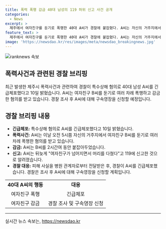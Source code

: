 ```yaml
---
title: 폭력 폭행 감금 40대 남성의 119 허위 신고 사건 공개
categories:
  - News
excerpt: >
  제주에서 여자친구를 둔기로 폭행한 40대 A씨가 경찰에 붙잡혔다. A씨는 자신의 거주지에서 여자친구를 폭행한 후 119에 신고하고, 피해를 입은 여자친구의 신고로 경찰에 체포됐다. A씨는 특수상해 혐의로 긴급체포됐으며 경찰은 구속영장을 신청할 예정이다. 사실은 병원 관계자를 통해 전해졌으며, A씨는 치료를 받아야 한다는 여자친구를 2시간여 감금한 것으로 밝혀졌다.
feature_text: >
  제주에서 여자친구를 둔기로 폭행한 40대 A씨가 경찰에 붙잡혔다. A씨는 자신의 거주지에서 여자친구를 폭행한 후 119에 신고하고, 피해를 입은 여자친구의 신고로 경찰에 체포됐다. A씨는 특수상해 혐의로 긴급체포됐으며 경찰은 구속영장을 신청할 예정이다. 사실은 병원 관계자를 통해 전해졌으며, A씨는 치료를 받아야 한다는 여자친구를 2시간여 감금한 것으로 밝혀졌다.
image: 'https://newsdao.kr/res/images/meta/newsdao_breakingnews.jpg'
---
```


<p><img src="https://newsdao.kr/res/images/meta/newsdao_breakingnews.jpg" alt="ranknews 속보" /></p>

<h2>폭력사건과 관련된 경찰 브리핑</h2>

<p data-ke-size="size16">최근 발생한 제주시 폭력사건과 관련하여 경찰이 특수상해 혐의로 40대 남성 A씨를 긴급체포했다고 10일 밝혔습니다. A씨는 여자친구 B씨를 둔기로 여러 차례 폭행하고 감금한 혐의를 받고 있습니다. 경찰 조사 후 A씨에 대해 구속영장을 신청할 예정입니다.</p>

<h2 data-ke-size="size26">경찰 브리핑 내용</h2>

<ul>
    <li><b>긴급체포:</b> 특수상해 혐의로 A씨를 긴급체포했다고 10일 밝혔습니다.</li>
    <li><b>폭력사건:</b> A씨는 이날 오전 5시쯤 자신의 거주지에서 여자친구 B씨를 둔기로 여러 차례 폭행한 혐의를 받고 있습니다.</li>
    <li><b>감금:</b> A씨는 B씨를 2시간여 동안 붙잡아두었습니다.</li>
    <li><b>신고:</b> A씨는 뒤늦게 "여자친구가 넘어지면서 머리를 다쳤다"고 119에 신고한 것으로 알려졌습니다.</li>
    <li><b>경찰 대응:</b> 피해 사실을 병원 관계자로부터 전달받은 후, 경찰이 A씨를 긴급체포했습니다. 경찰은 조사 후 A씨에 대해 구속영장을 신청할 계획입니다.</li>
</ul>

<table>
    <tr>
        <td style="text-align: center; height: 17px;"><b>40대 A씨의 행동</b></td>
        <td style="text-align: center; height: 17px;"><b>대응</b></td>
    </tr>
    <tr>
        <td style="text-align: center; height: 17px;">여자친구 폭행</td>
        <td style="text-align: center; height: 17px;">긴급체포</td>
    </tr>
    <tr>
        <td style="text-align: center; height: 17px;">여자친구 감금</td>
        <td style="text-align: center; height: 17px;">경찰 조사 및 구속영장 신청</td>
    </tr>
</table>

<hr>
실시간 뉴스 속보는, <a href="https://newsdao.kr" rel="dofollow">https://newsdao.kr</a>


